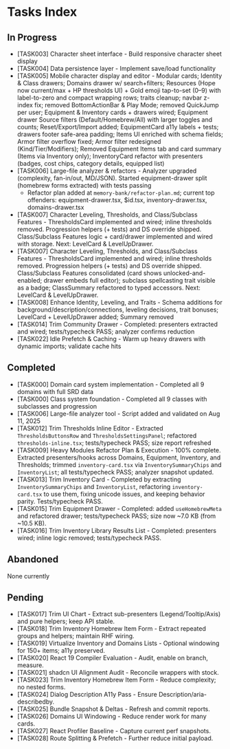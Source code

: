# Tasks Index

## In Progress

- [TASK003] Character sheet interface - Build responsive character sheet display
- [TASK004] Data persistence layer - Implement save/load functionality
- [TASK005] Mobile character display and editor - Modular cards; Identity & Class drawers; Domains drawer w/ search+filters; Resources (Hope now current/max + HP thresholds UI) + Gold emoji tap-to-set (0–9) with label-to-zero and compact wrapping rows; traits cleanup; navbar z-index fix; removed BottomActionBar & Play Mode; removed QuickJump per user; Equipment & Inventory cards + drawers wired; Equipment drawer Source filters (Default/Homebrew/All) with larger toggles and counts; Reset/Export/Import added; EquipmentCard a11y labels + tests; drawers footer safe-area padding; Items UI enriched with schema fields; Armor filter overflow fixed; Armor filter redesigned (Kind/Tier/Modifiers); Removed Equipment Items tab and card summary (Items via Inventory only); InventoryCard refactor with presenters (badges, cost chips, category details, equipped list)
- [TASK006] Large-file analyzer & refactors - Analyzer upgraded (complexity, fan-in/out, MD/JSON). Started equipment-drawer split (homebrew forms extracted) with tests passing
  - Refactor plan added at `memory-bank/refactor-plan.md`; current top offenders: equipment-drawer.tsx, $id.tsx, inventory-drawer.tsx, domains-drawer.tsx
- [TASK007] Character Leveling, Thresholds, and Class/Subclass Features - ThresholdsCard implemented and wired; inline thresholds removed. Progression helpers (+ tests) and DS override shipped. Class/Subclass Features logic + card/drawer implemented and wired with storage. Next: LevelCard & LevelUpDrawer.
- [TASK007] Character Leveling, Thresholds, and Class/Subclass Features - ThresholdsCard implemented and wired; inline thresholds removed. Progression helpers (+ tests) and DS override shipped. Class/Subclass Features consolidated (card shows unlocked-and-enabled; drawer embeds full editor); subclass spellcasting trait visible as a badge; ClassSummary refactored to typed accessors. Next: LevelCard & LevelUpDrawer.
- [TASK008] Enhance Identity, Leveling, and Traits - Schema additions for background/description/connections, leveling decisions, trait bonuses; LevelCard + LevelUpDrawer added; Summary removed
- [TASK014] Trim Community Drawer - Completed: presenters extracted and wired; tests/typecheck PASS; analyzer confirms reduction
- [TASK022] Idle Prefetch & Caching - Warm up heavy drawers with dynamic imports; validate cache hits

## Completed

- [TASK000] Domain card system implementation - Completed all 9 domains with full SRD data
- [TASK000] Class system foundation - Completed all 9 classes with subclasses and progression
- [TASK006] Large-file analyzer tool - Script added and validated on Aug 11, 2025
- [TASK012] Trim Thresholds Inline Editor - Extracted `ThresholdsButtonsRow` and `ThresholdsSettingsPanel`; refactored `thresholds-inline.tsx`; tests/typecheck PASS; size report refreshed
- [TASK009] Heavy Modules Refactor Plan & Execution - 100% complete. Extracted presenters/hooks across Domains, Equipment, Inventory, and Thresholds; trimmed `inventory-card.tsx` via `InventorySummaryChips` and `InventoryList`; all tests/typecheck PASS; analyzer snapshot updated.
- [TASK013] Trim Inventory Card - Completed by extracting `InventorySummaryChips` and `InventoryList`, refactoring `inventory-card.tsx` to use them, fixing unicode issues, and keeping behavior parity. Tests/typecheck PASS.
- [TASK015] Trim Equipment Drawer - Completed: added `useHomebrewMeta` and refactored drawer; tests/typecheck PASS; size now ~7.0 KB (from ~10.5 KB).
- [TASK016] Trim Inventory Library Results List - Completed: presenters wired; inline logic removed; tests/typecheck PASS.

## Abandoned

None currently

## Pending

- [TASK017] Trim UI Chart - Extract sub-presenters (Legend/Tooltip/Axis) and pure helpers; keep API stable.
- [TASK018] Trim Inventory Homebrew Item Form - Extract repeated groups and helpers; maintain RHF wiring.
- [TASK019] Virtualize Inventory and Domains Lists - Optional windowing for 150+ items; a11y preserved.
- [TASK020] React 19 Compiler Evaluation - Audit, enable on branch, measure.
- [TASK021] shadcn UI Alignment Audit - Reconcile wrappers with stock.
- [TASK023] Trim Inventory Homebrew Item Form - Reduce complexity; no nested forms.
- [TASK024] Dialog Description A11y Pass - Ensure Description/aria-describedby.
- [TASK025] Bundle Snapshot & Deltas - Refresh and commit reports.
- [TASK026] Domains UI Windowing - Reduce render work for many cards.
- [TASK027] React Profiler Baseline - Capture current perf snapshots.
- [TASK028] Route Splitting & Prefetch - Further reduce initial payload.
